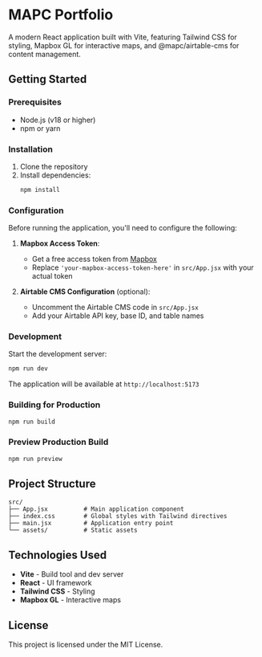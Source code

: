 # MAPC Portfolio

A modern React application built with Vite, featuring Tailwind CSS for styling, Mapbox GL for interactive maps, and @mapc/airtable-cms for content management.


## Getting Started

### Prerequisites

- Node.js (v18 or higher)
- npm or yarn

### Installation

1. Clone the repository
2. Install dependencies:
   ```bash
   npm install
   ```

### Configuration

Before running the application, you'll need to configure the following:

1. **Mapbox Access Token**: 
   - Get a free access token from [Mapbox](https://account.mapbox.com/access-tokens/)
   - Replace `'your-mapbox-access-token-here'` in `src/App.jsx` with your actual token

2. **Airtable CMS Configuration** (optional):
   - Uncomment the Airtable CMS code in `src/App.jsx`
   - Add your Airtable API key, base ID, and table names

### Development

Start the development server:

```bash
npm run dev
```

The application will be available at `http://localhost:5173`

### Building for Production

```bash
npm run build
```

### Preview Production Build

```bash
npm run preview
```

## Project Structure

```
src/
├── App.jsx          # Main application component
├── index.css        # Global styles with Tailwind directives
├── main.jsx         # Application entry point
└── assets/          # Static assets
```

## Technologies Used

- **Vite** - Build tool and dev server
- **React** - UI framework
- **Tailwind CSS** - Styling
- **Mapbox GL** - Interactive maps

## License

This project is licensed under the MIT License.
